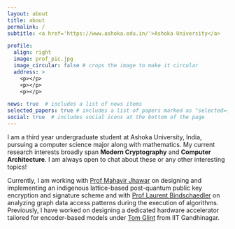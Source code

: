 ```yaml
---
layout: about
title: about
permalink: /
subtitle: <a href='https://www.ashoka.edu.in/'>Ashoka University</a>

profile:
  align: right
  image: prof_pic.jpg
  image_circular: false # crops the image to make it circular
  address: >
    <p></p>
    <p></p>
    <p></p>

news: true  # includes a list of news items
selected_papers: true # includes a list of papers marked as "selected={true}"
social: true  # includes social icons at the bottom of the page
---
```


I am a third year undergraduate student at Ashoka University, India, pursuing a computer science major along with mathematics. My current research interests broadly span <b>Modern Cryptography</b> and <b>Computer Architecture</b>. I am always open to chat about these or any other interesting topics!

Currently, I am working with [Prof Mahavir Jhawar](https://sites.google.com/site/homeofmahavir/Home) on designing and implementing an indigenous lattice-based post-quantum public key encryption and signature scheme and with [Prof Laurent Bindschaedler](https://binds.ch/) on analyzing graph data access patterns during the execution of algorithms. Previously, I have worked on designing a dedicated hardware accelerator tailored for encoder-based models under [Tom Glint](https://sites.google.com/view/tomglint/home) from IIT Gandhinagar.

<!-- Beyond academics, I like to play board games and read random wikipedia articles when bored. -->

<!-- and Professor [Joycee Mekie](https://joycee.people.iitgn.ac.in/) -->

<!-- I am specifically interested in the building secure computer systems in a post-quantum world - let’s chat if this sounds exciting! -->
<!-- Currently, I am open to contribute to projects focused on these or closely related areas. -->